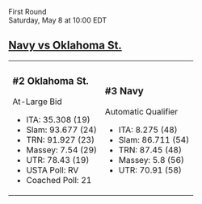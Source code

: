 First Round  
Saturday, May 8 at 10:00 EDT
## [Navy vs Oklahoma St.](https://www.ncaa.com/game/5833392) 

<table><tr><td>  

### #2 Oklahoma St.  

At-Large Bid  
- ITA: 35.308 (19)  
- Slam: 93.677 (24)  
- TRN: 91.927 (23)  
- Massey: 7.54 (29)  
- UTR: 78.43 (19)  
- USTA Poll: RV  
- Coached Poll: 21  

</td><td>  

### #3 Navy  

Automatic Qualifier  
- ITA: 8.275 (48)  
- Slam: 86.711 (54)  
- TRN: 87.45 (48)  
- Massey: 5.8 (56)  
- UTR: 70.91 (58)  

</td></tr></table>  